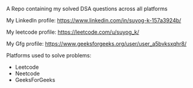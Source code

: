 A Repo containing my solved DSA questions across all platforms

My LinkedIn profile:
https://www.linkedin.com/in/suyog-k-157a3924b/

My leetcode profile:
https://leetcode.com/u/suyog_k/

My Gfg profile:
https://www.geeksforgeeks.org/user/user_a5bvksxqhr8/

Platforms used to solve problems:
- Leetcode
- Neetcode
- GeeksForGeeks
